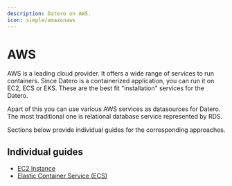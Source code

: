 ```yaml
---
description: Datero on AWS.
icon: simple/amazonaws
---
```


# AWS
AWS is a leading cloud provider. It offers a wide range of services to run containers.
Since Datero is a containerized application, you can run it on EC2, ECS or EKS.
These are the best fit "installation" services for the Datero.

Apart of this you can use various AWS services as datasources for Datero.
The most traditional one is relational database service represented by RDS.

Sections below provide individual guides for the corresponding approaches.

## Individual guides
- [EC2 Instance](ec2.md)
- [Elastic Container Service (ECS)](ecs.md)
<!--
- [Elastic Kuberneters Service (EKS)](eks.md)
- [Relational Database Service (RDS)](rds.md)
-->

